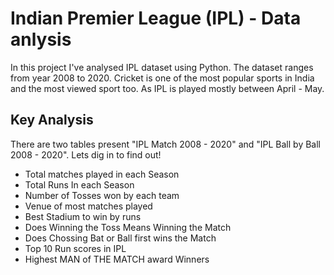 # Indian Premier League (IPL) - Data anlysis
In this project I've analysed IPL dataset using Python. The dataset ranges from year 2008 to 2020.
Cricket is one of the most popular sports in India and the most viewed sport too. As IPL is played mostly between April - May.

## Key Analysis
There are two tables present "IPL Match 2008 - 2020" and "IPL Ball by Ball 2008 - 2020".
Lets dig in to find out!

- Total matches played in each Season
- Total Runs In each Season
- Number of Tosses won by each team
- Venue of most matches played
- Best Stadium to win by runs
- Does Winning the Toss Means Winning the Match
- Does Chossing Bat or Ball first wins the Match
- Top 10 Run scores in IPL
- Highest MAN of THE MATCH award Winners
